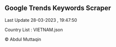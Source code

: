 

## Google Trends Keywords Scraper 
 
Last Update 28-03-2023 , 19:47:50

Country List :
VIETNAM.json



© Abdul Muttaqin 
